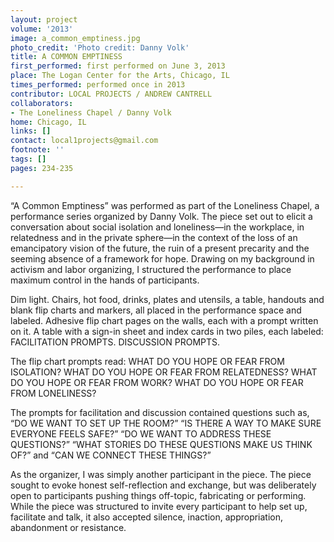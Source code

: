 ```yaml
---
layout: project
volume: '2013'
image: a_common_emptiness.jpg
photo_credit: 'Photo credit: Danny Volk'
title: A COMMON EMPTINESS
first_performed: first performed on June 3, 2013
place: The Logan Center for the Arts, Chicago, IL
times_performed: performed once in 2013
contributor: LOCAL PROJECTS / ANDREW CANTRELL
collaborators:
- The Loneliness Chapel / Danny Volk
home: Chicago, IL
links: []
contact: local1projects@gmail.com
footnote: ''
tags: []
pages: 234-235

---
```


“A Common Emptiness” was performed as part of the Loneliness Chapel, a performance series organized by Danny Volk. The piece set out to elicit a conversation about social isolation and loneliness—in the workplace, in relatedness and in the private sphere—in the context of the loss of an emancipatory vision of the future, the ruin of a present precarity and the seeming absence of a framework for hope. Drawing on my background in activism and labor organizing, I structured the performance to place maximum control in the hands of participants.

Dim light. Chairs, hot food, drinks, plates and utensils, a table, handouts and blank flip charts and markers, all placed in the performance space and labeled. Adhesive flip chart pages on the walls, each with a prompt written on it. A table with a sign-in sheet and index cards in two piles, each labeled: FACILITATION PROMPTS. DISCUSSION PROMPTS.

The flip chart prompts read: WHAT DO YOU HOPE OR FEAR FROM ISOLATION? WHAT DO YOU HOPE OR FEAR FROM RELATEDNESS? WHAT DO YOU HOPE OR FEAR FROM WORK? WHAT DO YOU HOPE OR FEAR FROM LONELINESS?

The prompts for facilitation and discussion contained questions such as, “DO WE WANT TO SET UP THE ROOM?” “IS THERE A WAY TO MAKE SURE EVERYONE FEELS SAFE?” “DO WE WANT TO ADDRESS THESE QUESTIONS?” “WHAT STORIES DO THESE QUESTIONS MAKE US THINK OF?” and “CAN WE CONNECT THESE THINGS?”

As the organizer, I was simply another participant in the piece. The piece sought to evoke honest self-reflection and exchange, but was deliberately open to participants pushing things off-topic, fabricating or performing. While the piece was structured to invite every participant to help set up, facilitate and talk, it also accepted silence, inaction, appropriation, abandonment or resistance.
